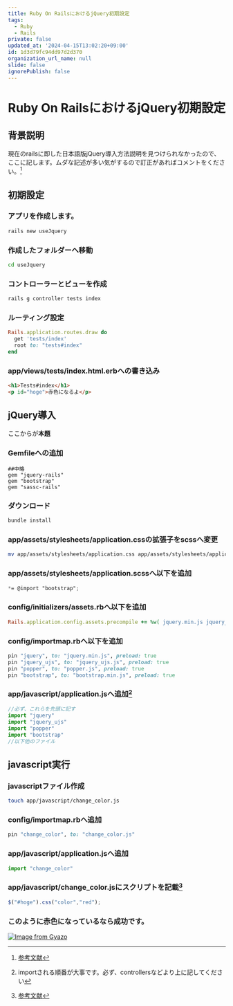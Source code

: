 ```yaml
---
title: Ruby On RailsにおけるjQuery初期設定
tags:
  - Ruby
  - Rails
private: false
updated_at: '2024-04-15T13:02:20+09:00'
id: 1d3d79fc94dd97d2d370
organization_url_name: null
slide: false
ignorePublish: false
---
```

# Ruby On RailsにおけるjQuery初期設定
## 背景説明
現在のrailsに即した日本語版jQuery導入方法説明を見つけられなかったので、ここに記します。ムダな記述が多い気がするので訂正があればコメントをください。[^1]

[^1]:[参考文献](https://stackoverflow.com/questions/70921378/how-to-install-jquery-and-bootstrap-in-rails-7-app-using-esbuild-without-webpac)

## 初期設定
### アプリを作成します。
```sh
rails new useJquery
```
### 作成したフォルダーへ移動
```sh
cd useJquery
```
### コントローラーとビューを作成
```sh
rails g controller tests index
```
### ルーティング設定
```ruby
Rails.application.routes.draw do
  get 'tests/index'
  root to: "tests#index"
end
```
### app/views/tests/index.html.erbへの書き込み
```html
<h1>Tests#index</h1>
<p id="hoge">赤色になるよ</p>
```
## jQuery導入
ここからが**本題**
### Gemfileへの追加
```gemfile
##中略
gem "jquery-rails"
gem "bootstrap"
gem "sassc-rails"
```
### ダウンロード
```sh
bundle install
```

### app/assets/stylesheets/application.cssの拡張子をscssへ変更
```sh
mv app/assets/stylesheets/application.css app/assets/stylesheets/application.scss
```
### app/assets/stylesheets/application.scssへ以下を追加
```scss
*= @import "bootstrap";
```

### config/initializers/assets.rbへ以下を追加
```ruby
Rails.application.config.assets.precompile += %w( jquery.min.js jquery_ujs.js bootstrap.min.js popper.js )
```
### config/importmap.rbへ以下を追加
```ruby
pin "jquery", to: "jquery.min.js", preload: true
pin "jquery_ujs", to: "jquery_ujs.js", preload: true
pin "popper", to: "popper.js", preload: true
pin "bootstrap", to: "bootstrap.min.js", preload: true
```

### app/javascript/application.jsへ追加[^2]
```javascript
//必ず、これらを先頭に記す
import "jquery"
import "jquery_ujs"
import "popper"
import "bootstrap"
//以下他のファイル
```
[^2]:importされる順番が大事です。必ず、controllersなどより上に記してください

## javascript実行
### javascriptファイル作成
```sh
touch app/javascript/change_color.js
```
### config/importmap.rbへ追加
```ruby
pin "change_color", to: "change_color.js"
```
### app/javascript/application.jsへ追加
```javascript
import "change_color"
```

### app/javascript/change_color.jsにスクリプトを記載[^3]
```javascript 
$("#hoge").css("color","red");
```
[^3]:[参考文献](https://qiita.com/ngron/items/95846bd630a723e00038)

### このように赤色になっているなら成功です。
[![Image from Gyazo](https://i.gyazo.com/2289012162a3741a52aa28b5d1a93e59.png)](https://gyazo.com/2289012162a3741a52aa28b5d1a93e59)
